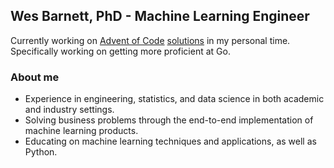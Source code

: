 ## Wes Barnett, PhD - Machine Learning Engineer

Currently working on [Advent of Code](https://adventofcode.com) [solutions](https://github.com/wesbarnett/aoc-2021) in my personal time. Specifically working on getting more proficient at Go.

### About me

* Experience in engineering, statistics, and data science in both academic and industry settings.
* Solving business problems through the end-to-end implementation of machine learning products.
* Educating on machine learning techniques and applications, as well as Python.
